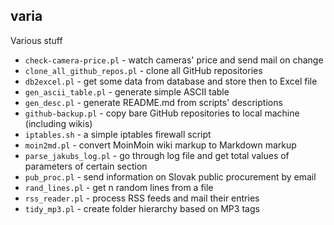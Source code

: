 varia
-----

Various stuff

* `check-camera-price.pl` - watch cameras' price and send mail on change
* `clone_all_github_repos.pl` - clone all GitHub repositories
* `db2excel.pl` - get some data from database and store then to Excel file
* `gen_ascii_table.pl` - generate simple ASCII table
* `gen_desc.pl` - generate README.md from scripts' descriptions
* `github-backup.pl` - copy bare GitHub repositories to local machine (including wikis)
* `iptables.sh` - a simple iptables firewall script
* `moin2md.pl` - convert MoinMoin wiki markup to Markdown markup
* `parse_jakubs_log.pl` - go through log file and get total values of parameters of certain section
* `pub_proc.pl` - send information on Slovak public procurement by email
* `rand_lines.pl` - get n random lines from a file
* `rss_reader.pl` - process RSS feeds and mail their entries
* `tidy_mp3.pl` - create folder hierarchy based on MP3 tags
